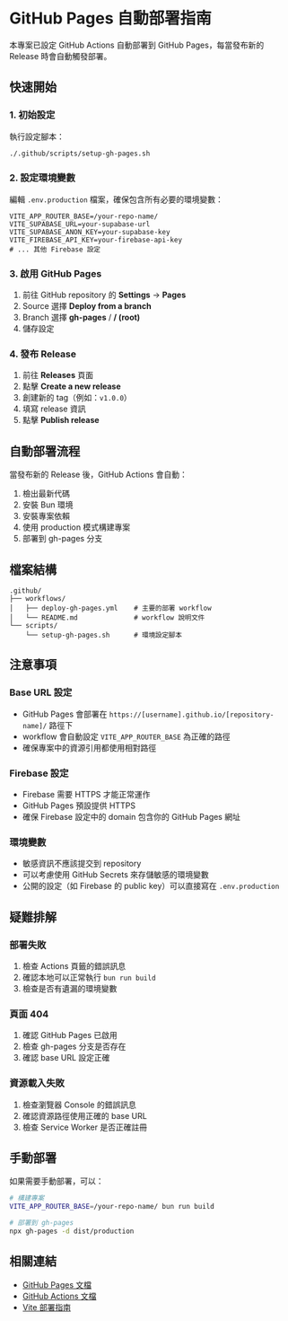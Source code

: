 # GitHub Pages 自動部署指南

本專案已設定 GitHub Actions 自動部署到 GitHub Pages，每當發布新的 Release 時會自動觸發部署。

## 快速開始

### 1. 初始設定

執行設定腳本：
```bash
./.github/scripts/setup-gh-pages.sh
```

### 2. 設定環境變數

編輯 `.env.production` 檔案，確保包含所有必要的環境變數：
```env
VITE_APP_ROUTER_BASE=/your-repo-name/
VITE_SUPABASE_URL=your-supabase-url
VITE_SUPABASE_ANON_KEY=your-supabase-key
VITE_FIREBASE_API_KEY=your-firebase-api-key
# ... 其他 Firebase 設定
```

### 3. 啟用 GitHub Pages

1. 前往 GitHub repository 的 **Settings** → **Pages**
2. Source 選擇 **Deploy from a branch**
3. Branch 選擇 **gh-pages** / **/ (root)**
4. 儲存設定

### 4. 發布 Release

1. 前往 **Releases** 頁面
2. 點擊 **Create a new release**
3. 創建新的 tag（例如：`v1.0.0`）
4. 填寫 release 資訊
5. 點擊 **Publish release**

## 自動部署流程

當發布新的 Release 後，GitHub Actions 會自動：

1. 檢出最新代碼
2. 安裝 Bun 環境
3. 安裝專案依賴
4. 使用 production 模式構建專案
5. 部署到 gh-pages 分支

## 檔案結構

```
.github/
├── workflows/
│   ├── deploy-gh-pages.yml    # 主要的部署 workflow
│   └── README.md              # workflow 說明文件
└── scripts/
    └── setup-gh-pages.sh      # 環境設定腳本
```

## 注意事項

### Base URL 設定

- GitHub Pages 會部署在 `https://[username].github.io/[repository-name]/` 路徑下
- workflow 會自動設定 `VITE_APP_ROUTER_BASE` 為正確的路徑
- 確保專案中的資源引用都使用相對路徑

### Firebase 設定

- Firebase 需要 HTTPS 才能正常運作
- GitHub Pages 預設提供 HTTPS
- 確保 Firebase 設定中的 domain 包含你的 GitHub Pages 網址

### 環境變數

- 敏感資訊不應該提交到 repository
- 可以考慮使用 GitHub Secrets 來存儲敏感的環境變數
- 公開的設定（如 Firebase 的 public key）可以直接寫在 `.env.production`

## 疑難排解

### 部署失敗

1. 檢查 Actions 頁籤的錯誤訊息
2. 確認本地可以正常執行 `bun run build`
3. 檢查是否有遺漏的環境變數

### 頁面 404

1. 確認 GitHub Pages 已啟用
2. 檢查 gh-pages 分支是否存在
3. 確認 base URL 設定正確

### 資源載入失敗

1. 檢查瀏覽器 Console 的錯誤訊息
2. 確認資源路徑使用正確的 base URL
3. 檢查 Service Worker 是否正確註冊

## 手動部署

如果需要手動部署，可以：

```bash
# 構建專案
VITE_APP_ROUTER_BASE=/your-repo-name/ bun run build

# 部署到 gh-pages
npx gh-pages -d dist/production
```

## 相關連結

- [GitHub Pages 文檔](https://docs.github.com/en/pages)
- [GitHub Actions 文檔](https://docs.github.com/en/actions)
- [Vite 部署指南](https://vitejs.dev/guide/static-deploy.html#github-pages)